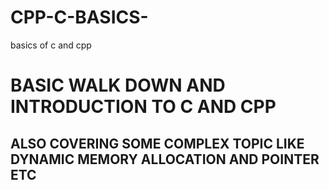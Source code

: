 # CPP-C-BASICS-
basics of c and cpp
# BASIC WALK DOWN AND INTRODUCTION TO C AND CPP 
## ALSO COVERING SOME COMPLEX TOPIC LIKE DYNAMIC MEMORY ALLOCATION AND POINTER ETC
